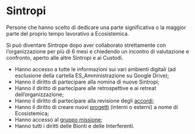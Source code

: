 # Sintropi

Persone che hanno scelto di dedicare una parte significativa o la maggior parte del proprio tempo lavorativo a Ecosistemica.&#x20;

Si può diventare Sintrope dopo aver collaborato strettamente con l’organizzazione per più di 6 mesi e chiedendo un incontro di valutazione e confronto, aperto alle altre Sintropi e ai Custodi.&#x20;

* Hanno accesso a tutte le informazioni sui vari ambienti digitali (ad esclusione della cartella ES\_Amministrazione su Google Drive);
* Hanno il diritto di partecipare alla nomina di nuove Sintropi;
* Hanno il diritto di partecipare alle retrospettive e ai retreat dell’organizzazione;
* Hanno il diritto di partecipare alla revisione degli [accordi](broken-reference);
* Hanno il diritto di creare nuovi [progetti](../../partecipazione/progetti/) (interni o esterni) a nome di Ecosistemica;
* Hanno accesso al [gruppo missione](../../partecipazione/gruppi.md);
* Hanno tutti i diritti delle Bionti e delle Interferenti.
